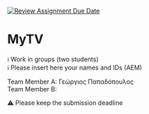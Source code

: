 [![Review Assignment Due Date](https://classroom.github.com/assets/deadline-readme-button-24ddc0f5d75046c5622901739e7c5dd533143b0c8e959d652212380cedb1ea36.svg)](https://classroom.github.com/a/xnXsK7_R)
# MyTV

ℹ Work in groups (two students)  
ℹ Please insert here your names and IDs (AEM)  

Team Member A: Γεώργιος Παπαδόπουλος <AEM> \
Team Member B: <name> <surname> <AEM> 

⚠ Please keep the submission deadline
